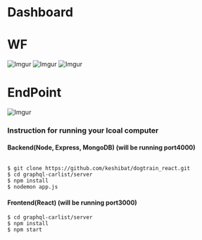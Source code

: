 # Dashboard


# WF
![Imgur](https://i.imgur.com/2A2sIS4.png)
![Imgur](https://i.imgur.com/aztX0hU.png)
![Imgur](https://i.imgur.com/qaJgfR1.png)

# EndPoint
![Imgur](https://i.imgur.com/tOtfKBy.png)



### Instruction for running your lcoal computer

#### Backend(Node, Express, MongoDB) (will be running port4000)
```

$ git clone https://github.com/keshibat/dogtrain_react.git
$ cd graphql-carlist/server
$ npm install
$ nodemon app.js
```

#### Frontend(React) (will be running port3000)
```
$ cd graphql-carlist/server
$ npm install
$ npm start
```



